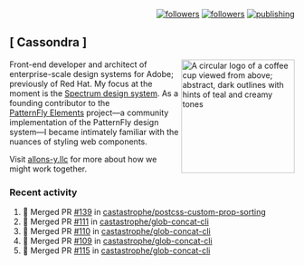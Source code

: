 <p align="right"><a rel="me" href="https://front-end.social/@castastrophe">
    <img alt="followers" title="Follow me on Mastodon" src="https://img.shields.io/mastodon/follow/109297102751309835?domain=https%3A%2F%2Ffront-end.social&label=Follow&logo=mastodon&logoColor=white&style=for-the-badge&labelColor=008080&color=006969"/></a>
  <a href="https://codepen.io/castastrophe/">
    <img alt="followers" title="Follow me on CodePen" src="https://img.shields.io/badge/23-1?color=640464&labelColor=7c007c&style=for-the-badge&logo=codepen&label=Follow"/></a>
<a href="https://castastrophe.medium.com/">
    <img alt="publishing" title="View articles on Medium" src="https://img.shields.io/badge/107-1?color=666&labelColor=444&label=subscribe&logo=medium&logoColor=white&style=for-the-badge"/></a>
</p>

## [&nbsp;Cassondra&nbsp;]

<img align="right" src="https://github-production-user-asset-6210df.s3.amazonaws.com/1840295/253016758-ba468774-1cd3-42c2-8f43-947b5eeb5edf.png" height="200" alt="A circular logo of a coffee cup viewed from above; abstract, dark outlines with hints of teal and creamy tones">

Front-end developer and architect of enterprise-scale design systems for Adobe; previously of Red Hat. My focus at the moment is the [Spectrum design system](https://github.com/adobe/spectrum-css). As a founding contributor to the [PatternFly&nbsp;Elements](https://github.com/patternfly/patternfly-elements) project&mdash;a community implementation of the PatternFly design system&mdash;I became intimately familiar with the nuances of styling web components.

Visit [allons-y.llc](http://allons-y.llc/) for more about how we might work together.

### Recent activity

<!--START_SECTION:activity-->
1. 🎉 Merged PR [#139](https://github.com/castastrophe/postcss-custom-prop-sorting/pull/139) in [castastrophe/postcss-custom-prop-sorting](https://github.com/castastrophe/postcss-custom-prop-sorting)
2. 🎉 Merged PR [#111](https://github.com/castastrophe/glob-concat-cli/pull/111) in [castastrophe/glob-concat-cli](https://github.com/castastrophe/glob-concat-cli)
3. 🎉 Merged PR [#110](https://github.com/castastrophe/glob-concat-cli/pull/110) in [castastrophe/glob-concat-cli](https://github.com/castastrophe/glob-concat-cli)
4. 🎉 Merged PR [#109](https://github.com/castastrophe/glob-concat-cli/pull/109) in [castastrophe/glob-concat-cli](https://github.com/castastrophe/glob-concat-cli)
5. 🎉 Merged PR [#115](https://github.com/castastrophe/glob-concat-cli/pull/115) in [castastrophe/glob-concat-cli](https://github.com/castastrophe/glob-concat-cli)
<!--END_SECTION:activity-->
